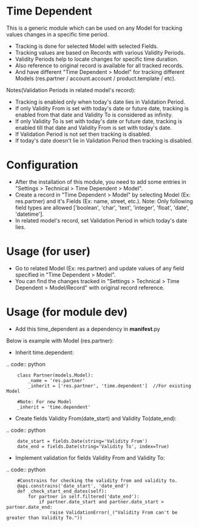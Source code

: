 Time Dependent
================

This is a generic module which can be used on any Model for tracking values changes in a specific time period.

* Tracking is done for selected Model with selected Fields.
* Tracking values are based on Records with various Validity Periods.
* Validity Periods help to locate changes for specific time duration.
* Also reference to original record is available for all tracked records.
* And have different "Time Dependent > Model" for tracking different Models (res.partner / account.account / product.template / etc).

Notes(Validation Periods in related model's record):
- Tracking is enabled only when today's date lies in Validation Period.
- If only Validity From is set with today's date or future date, tracking is enabled from that date and Validity To is considered as infinity.
- If only Validity To is set with today's date or future date, tracking is enabled till that date and Validity From is set with today's date.
- If Validation Period is not set then tracking is disabled.
- If today's date doesn't lie in Validation Period then tracking is disabled.


Configuration
=============

* After the installation of this module, you need to add some entries in "Settings > Technical > Time Dependent > Model".
* Create a record in "Time Dependent > Model" by selecting Model (Ex: res.partner) and it's Fields (Ex: name, street, etc.). Note: Only following field types are allowed ['boolean', 'char', 'text', 'integer', 'float', 'date', 'datetime'].
* In related model's record, set Validation Period in which today's date lies.


Usage (for user)
================

* Go to related Model (Ex: res.partner) and update values of any field specified in "Time Dependent > Model".
* You can find the changes tracked in "Settings > Technical > Time Dependent > Model/Record" with original record reference.


Usage (for module dev)
======================

* Add this time_dependent as a dependency in __manifest__.py

Below is example with Model (res.partner):

* Inherit time.dependent:

.. code:: python

        class Partner(models.Model):
            _name = 'res.partner'
            _inherit = ['res.partner', 'time.dependent']  //For existing Model

        #Note: For new Model
        _inherit = 'time.dependent'

* Create fields Validity From(date_start) and Validity To(date_end):

.. code:: python

        date_start = fields.Date(string='Validity From')
        date_end = fields.Date(string='Validity To', index=True)

* Implement validation for fields Validity From and Validity To:

.. code:: python

        #Constrains for checking the validity from and validity to.
        @api.constrains('date_start', 'date_end')
        def _check_start_end_dates(self):
            for partner in self.filtered('date_end'):
                if partner.date_start and partner.date_start > partner.date_end:
                    raise ValidationError(_("Validity From can't be greater than Validity To."))